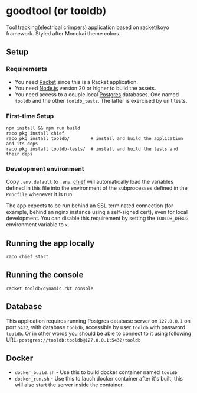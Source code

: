 # goodtool (or tooldb)

Tool tracking(electrical crimpers) application based on [racket/koyo](https://docs.racket-lang.org/koyo/index.html) framework. Styled after Monokai theme colors.

## Setup

### Requirements

* You need [Racket] since this is a Racket application.
* You need [Node.js] version 20 or higher to build the assets.
* You need access to a couple local [Postgres] databases. One named
  `tooldb` and the other `tooldb_tests`. The latter is
  exercised by unit tests.

### First-time Setup

    npm install && npm run build
    raco pkg install chief
    raco pkg install tooldb/        # install and build the application and its deps
    raco pkg install tooldb-tests/  # install and build the tests and their deps

### Development environment

Copy `.env.default` to `.env`. [chief] will automatically load the
variables defined in this file into the environment of the subprocesses
defined in the `Procfile` whenever it is run.

The app expects to be run behind an SSL terminated connection (for
example, behind an nginx instance using a self-signed cert), even for
local development. You can disable this requirement by setting the
`TOOLDB_DEBUG` environment variable to `x`.

## Running the app locally

    raco chief start

## Running the console

    racket tooldb/dynamic.rkt console


[Postgres]: https://www.postgresql.org/
[Racket]: https://racket-lang.org/
[Node.js]: https://nodejs.org/en/
[argon2]: https://www.argon2.com/
[chief]: https://github.com/Bogdanp/racket-chief

## Database
This application requires running Postgres database server on `127.0.0.1` on port `5432`, with database `tooldb`, accessible by user `tooldb` with password `tooldb`. Or in other words you should be able to connect to it using following URL:
`postgres://tooldb:tooldb@127.0.0.1:5432/tooldb`

## Docker
- `docker_build.sh` - Use this to build docker container named `tooldb`
- `docker_run.sh` - Use this to lauch docker container after it's built, this will also start the server inside the container.
